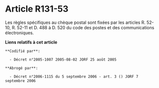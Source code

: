 # Article R131-53

Les règles spécifiques au chèque postal sont fixées par les articles R. 52-10, R. 52-11 et D. 488 à D. 520 du code des postes
et des communications électroniques.

**Liens relatifs à cet article**

	**Codifié par**:

	  - Décret n°2005-1007 2005-08-02 JORF 25 août 2005

	**Abrogé par**:

	  - Décret n°2006-1115 du 5 septembre 2006 - art. 3 () JORF 7 septembre 2006
